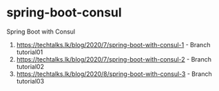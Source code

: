 # spring-boot-consul
Spring Boot with Consul

1. https://techtalks.lk/blog/2020/7/spring-boot-with-consul-1 - Branch tutorial01
2. https://techtalks.lk/blog/2020/7/spring-boot-with-consul-2 - Branch tutorial02
3. https://techtalks.lk/blog/2020/8/spring-boot-with-consul-3 - Branch tutorial03
